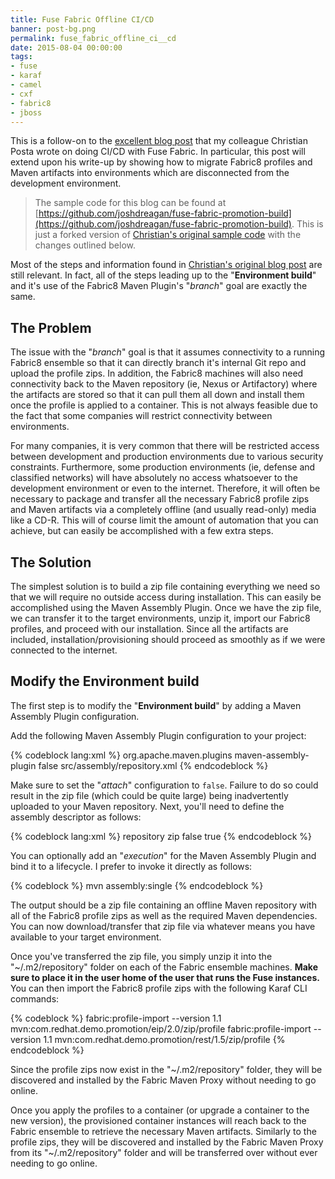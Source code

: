 ```yaml
---
title: Fuse Fabric Offline CI/CD
banner: post-bg.png
permalink: fuse_fabric_offline_ci__cd
date: 2015-08-04 00:00:00
tags:
- fuse
- karaf
- camel
- cxf
- fabric8
- jboss
---
```


This is a follow-on to the [excellent blog post](http://blog.christianposta.com/fabric8/fuse-fabric-profile-migration-for-continuous-delivery/) that my colleague Christian Posta wrote on doing CI/CD with Fuse Fabric. In particular, this post will extend upon his write-up by showing how to migrate Fabric8 profiles and Maven artifacts into environments which are disconnected from the development environment.
<!-- more -->

> The sample code for this blog can be found at [https://github.com/joshdreagan/fuse-fabric-promotion-build](https://github.com/joshdreagan/fuse-fabric-promotion-build). This is just a forked version of [Christian's original sample code](/home/jreagan/Development/Projects/joshdreagan/joshdreagan.github.io/_posts/2015-08-04-fuse_fabric_offline_ci__cd.markdown) with the changes outlined below.

Most of the steps and information found in [Christian's original blog post](http://blog.christianposta.com/fabric8/fuse-fabric-profile-migration-for-continuous-delivery/) are still relevant. In fact, all of the steps leading up to the "__Environment build__" and it's use of the Fabric8 Maven Plugin's "_branch_" goal are exactly the same.

## The Problem

The issue with the "_branch_" goal is that it assumes connectivity to a running Fabric8 ensemble so that it can directly branch it's internal Git repo and upload the profile zips. In addition, the Fabric8 machines will also need connectivity back to the Maven repository (ie, Nexus or Artifactory) where the artifacts are stored so that it can pull them all down and install them once the profile is applied to a container. This is not always feasible due to the fact that some companies will restrict connectivity between environments.

For many companies, it is very common that there will be restricted access between development and production environments due to various security constraints. Furthermore, some production environments (ie, defense and classified networks) will have absolutely no access whatsoever to the development environment or even to the internet. Therefore, it will often be necessary to package and transfer all the necessary Fabric8 profile zips and Maven artifacts via a completely offline (and usually read-only) media like a CD-R. This will of course limit the amount of automation that you can achieve, but can easily be accomplished with a few extra steps.

## The Solution

The simplest solution is to build a zip file containing everything we need so that we will require no outside access during installation. This can easily be accomplished using the Maven Assembly Plugin. Once we have the zip file, we can transfer it to the target environments, unzip it, import our Fabric8 profiles, and proceed with our installation. Since all the artifacts are included, installation/provisioning should proceed as smoothly as if we were connected to the internet.

## Modify the Environment build

The first step is to modify the "__Environment build__" by adding a Maven Assembly Plugin configuration.

Add the following Maven Assembly Plugin configuration to your project:

{% codeblock lang:xml %}
<plugin>
  <groupId>org.apache.maven.plugins</groupId>
  <artifactId>maven-assembly-plugin</artifactId>
  <configuration>
    <attach>false</attach>
    <descriptors>
      <descriptor>src/assembly/repository.xml</descriptor>
    </descriptors>
  </configuration>
</plugin>
{% endcodeblock %}

Make sure to set the "_attach_" configuration to `false`. Failure to do so could result in the zip file (which could be quite large) being inadvertently uploaded to your Maven repository. Next, you'll need to define the assembly descriptor as follows:

{% codeblock lang:xml %}
<assembly xmlns="http://maven.apache.org/plugins/maven-assembly-plugin/assembly/1.1.3"
          xmlns:xsi="http://www.w3.org/2001/XMLSchema-instance"
          xsi:schemaLocation="http://maven.apache.org/plugins/maven-assembly-plugin/assembly/1.1.3 http://maven.apache.org/xsd/assembly-1.1.3.xsd">
  <id>repository</id>
  <formats>
    <format>zip</format>
  </formats>
  <includeBaseDirectory>false</includeBaseDirectory>
  <repositories>
    <repository>
      <includeMetadata>true</includeMetadata>
    </repository>
  </repositories>
</assembly>
{% endcodeblock %}

You can optionally add an "_execution_" for the Maven Assembly Plugin and bind it to a lifecycle. I prefer to invoke it directly as follows:

{% codeblock %}
mvn assembly:single
{% endcodeblock %}

The output should be a zip file containing an offline Maven repository with all of the Fabric8 profile zips as well as the required Maven dependencies. You can now download/transfer that zip file via whatever means you have available to your target environment.

Once you've transferred the zip file, you simply unzip it into the "~/.m2/repository" folder on each of the Fabric ensemble machines. __Make sure to place it in the user home of the user that runs the Fuse instances.__ You can then import the Fabric8 profile zips with the following Karaf CLI commands:

{% codeblock %}
fabric:profile-import --version 1.1 mvn:com.redhat.demo.promotion/eip/2.0/zip/profile
fabric:profile-import --version 1.1 mvn:com.redhat.demo.promotion/rest/1.5/zip/profile
{% endcodeblock %}

Since the profile zips now exist in the "~/.m2/repository" folder, they will be discovered and installed by the Fabric Maven Proxy without needing to go online.

Once you apply the profiles to a container (or upgrade a container to the new version), the provisioned container instances will reach back to the Fabric ensemble to retrieve the necessary Maven artifacts. Similarly to the profile zips, they will be discovered and installed by the Fabric Maven Proxy from its "~/.m2/repository" folder and will be transferred over without ever needing to go online.
